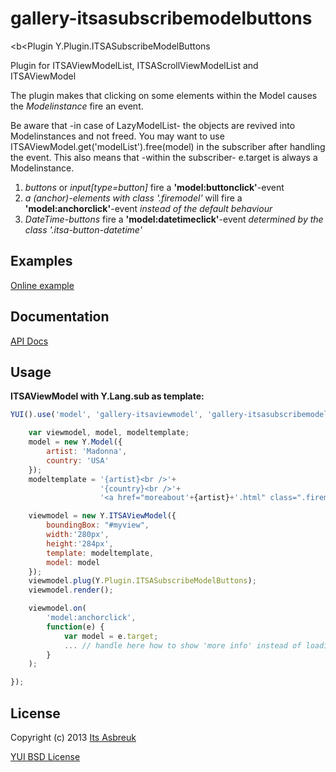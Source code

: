gallery-itsasubscribemodelbuttons
=================================


<b<Plugin Y.Plugin.ITSASubscribeModelButtons</b>

Plugin for ITSAViewModelList, ITSAScrollViewModelList and ITSAViewModel


The plugin makes that clicking on some elements within the Model causes the <i>Modelinstance</i> fire an event.


Be aware that -in case of LazyModelList- the objects are revived into Modelinstances and not freed. You may want to use
ITSAViewModel.get('modelList').free(model) in the subscriber after handling the event.
This also means that -within the subscriber- e.target is always a Modelinstance.


1. <i>buttons</i> or <i>input[type=button]</i> fire a <b>'model:buttonclick'</b>-event
2. <i>a (anchor)-elements with class '.firemodel'</i> will fire a <b>'model:anchorclick'</b>-event <i>instead of the default behaviour</i>
3. <i>DateTime-buttons</i> fire a <b>'model:datetimeclick'</b>-event <i>determined by the class '.itsa-button-datetime'</i>


Examples
--------
[Online example](http://projects.itsasbreuk.nl/examples/itsasubscribemodelbuttons/index.html)

Documentation
--------------
[API Docs](http://projects.itsasbreuk.nl/apidocs/classes/ITSASubscribeModelButtons.html)

Usage
-----

<b>ITSAViewModel with Y.Lang.sub as template:</b>
```js
YUI().use('model', 'gallery-itsaviewmodel', 'gallery-itsasubscribemodelbuttons', function(Y) {

    var viewmodel, model, modeltemplate;
    model = new Y.Model({
        artist: 'Madonna',
        country: 'USA'
    });
    modeltemplate = '{artist}<br />'+
                    '{country}<br />'+
                    '<a href="moreabout'+{artist}+'.html" class=".firemodel">read more...</a>';

    viewmodel = new Y.ITSAViewModel({
        boundingBox: "#myview",
        width:'280px',
        height:'284px',
        template: modeltemplate,
        model: model
    });
    viewmodel.plug(Y.Plugin.ITSASubscribeModelButtons);
    viewmodel.render();

    viewmodel.on(
        'model:anchorclick',
        function(e) {
            var model = e.target;
            ... // handle here how to show 'more info' instead of loading 'moreaboutmadonna.html'
        }
    );

});
```

License
-------

Copyright (c) 2013 [Its Asbreuk](http://http://itsasbreuk.nl)

[YUI BSD License](http://developer.yahoo.com/yui/license.html)
